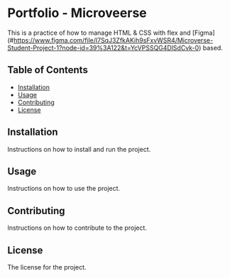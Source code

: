 # Portfolio - Microveerse

This is a practice of how to manage HTML & CSS with flex and [Figma] (#https://www.figma.com/file/l7SqJ3ZfkAKih9sFxvWSR4/Microverse-Student-Project-1?node-id=39%3A122&t=YcVPSSQG4DlSdCvk-0) based. 

## Table of Contents

- [Installation](#installation)
- [Usage](#usage)
- [Contributing](#contributing)
- [License](#license)

## Installation

Instructions on how to install and run the project.

## Usage

Instructions on how to use the project.

## Contributing

Instructions on how to contribute to the project.

## License

The license for the project.
